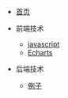 <!--
 * @Description:
 * @Version: 2.0
 * @Autor: FloatingDream
 * @Date: 2023-05-17 20:19:32
 * @LastEditors: FloatingDream
 * @LastEditTime: 2023-05-17 23:51:50
-->
<!-- docs/_sidebar.md -->

<!-- 管侧边 目录 -->

- [首页](README)

- 前端技术

  - [javascript](web/JS/)
  - [Echarts](web/Echarts/)

- 后端技术
  - [例子](java)
